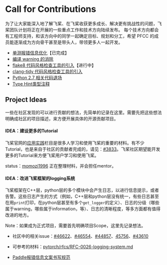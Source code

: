 # Call for Contributions

为了让大家能深入地了解飞桨、在飞桨收获更多成长、解决更有挑战性的问题，飞桨团队计划将正在开展的一些重点工作和技术方向陆续发布。
每个技术方向都会有工程师支持，和该方向中的同学一起确定目标、规划和分工，希望 PFCC 的成员能逐渐成为方向骨干甚至是带头人，带领更多人一起开发。

- [单测报错信息优化](code_style_improvement_for_unittest.md)【已完成】
- [编译 warning 的消除](code_style_compiler_warning.md)
- [flake8 代码风格检查工具的引入](code_style_flake8.md)【进行中】
- [clang-tidy 代码风格检查工具的引入](code_style_clang_tidy.md)
- [Python 2.7 相关代码退场](legacy_python2.md)
- [Type Hint类型注释](type_hint.md)


## Project Ideas

一些在社区发现的可以进行贡献的想法，先简单的记录在这里。需要先把这些想法明确成社区的项目描述，来方便开展具体的开源贡献项目。


#### IDEA：建设更多的Tutorial

飞桨官网的[应用实践](https://www.paddlepaddle.org.cn/documentation/docs/zh/practices/index_cn.html)栏目是很多人学习和使用飞桨的重要的材料。有不少Tutorial，也是来自于社区的贡献者完成的，请见：[#3833](https://github.com/PaddlePaddle/docs/issues/3833)。飞桨社区期望能开发更多的Tutorial来方便飞桨用户学习和使用飞桨。

status：[momozi1996](https://github.com/momozi1996) 正在整理材料，并会担任mentor。

#### IDEA：改进飞桨框架的logging系统

飞桨框架在C++层，python层的多个模块中会产生日志，以进行信息提示，或者告警。这些日志产生的方式（例如，C++层和python层没有统一，有些日志甚至在用`print`打印，在python层甚至有多个`get_logger`的定义）、日志的分级（哪些属于warning，哪些属于information，等）、日志的清晰程度，等多方面都有值得改进的地方。

Note：如果成为正式项目，需要首先明确项目Scope，这里先记录想法。

- 社区中的相关issue：[#46622](https://github.com/PaddlePaddle/Paddle/issues/46622)、[#46554](https://github.com/PaddlePaddle/Paddle/pull/46554#pullrequestreview-1122960171)、[#44857](https://github.com/PaddlePaddle/Paddle/pull/44857)、[45756](https://github.com/PaddlePaddle/Paddle/issues/45756)、[#43610](https://github.com/PaddlePaddle/Paddle/issues/43610)

- 可参考的材料：[pytorch/rfcs/RFC-0026-logging-system.md](https://github.com/pytorch/rfcs/blob/4b75803bf90c16b0120787fa0557bfe79ace1ef3/RFC-0026-logging-system.md)
- [Paddle报错信息文案书写规范](https://github.com/PaddlePaddle/Paddle/wiki/Paddle-Error-Message-Writing-Specification)
